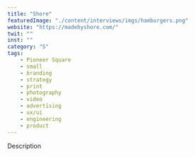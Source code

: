 ```yaml
---
title: "Shore"
featuredImage: "./content/interviews/imgs/hamburgers.png"
website: "https://madebyshore.com/"
twit: ""
inst: ""
category: "S"
tags:
    - Pioneer Square
    - small
    - branding
    - strategy
    - print
    - photography
    - video
    - advertising
    - ux/ui
    - engineering
    - product
---
```


Description
